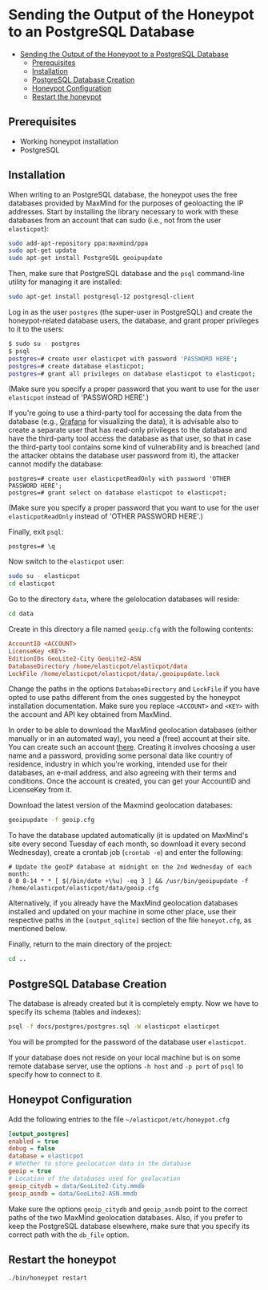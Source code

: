# Sending the Output of the Honeypot to an PostgreSQL Database

- [Sending the Output of the Honeypot to a PostgreSQL Database](#sending-the-output-of-the-honeypot-to-a-postgresql-database)
  - [Prerequisites](#prerequisites)
  - [Installation](#installation)
  - [PostgreSQL Database Creation](#postgresql-database-creation)
  - [Honeypot Configuration](#honeypot-configuration)
  - [Restart the honeypot](#restart-the-honeypot)

## Prerequisites

- Working honeypot installation
- PostgreSQL

## Installation

When writing to an PostgreSQL database, the honeypot uses the free databases
provided by MaxMind for the purposes of geoloacting the IP addresses.
Start by installing the library necessary to work with these databases
from an account that can sudo (i.e., not from the user `elasticpot`):

```bash
sudo add-apt-repository ppa:maxmind/ppa
sudo apt-get update
sudo apt-get install PostgreSQL geoipupdate
```

Then, make sure that PostgreSQL database and the `psql` command-line
utility for managing it are installed:

```bash
sudo apt-get install postgresql-12 postgresql-client
```

Log in as the user `postgres` (the super-user in PostgreSQL) and create
the honeypot-related database users, the database, and grant proper
privileges to it to the users:

```bash
$ sudo su - postgres
$ psql
postgres=# create user elasticpot with password 'PASSWORD HERE';
postgres=# create database elasticpot;
postgres=# grant all privileges on database elasticpot to elasticpot;
```

(Make sure you specify a proper password that you want to use for the user
`elasticpot` instead of 'PASSWORD HERE'.)

If you're going to use a third-party tool for accessing the data from the
database (e.g., [Grafana](https://www.grafana.com) for visualizing the data),
it is advisable also to create a separate user that has read-only privileges
to the database and have the third-party tool access the database as that
user, so that in case the third-party tool contains some kind of vulnerability
and is breached (and the attacker obtains the database user password from it),
the attacker cannot modify the database:

```psql
postgres=# create user elasticpotReadOnly with password 'OTHER PASSWORD HERE';
postgres=# grant select on database elasticpot to elasticpot;
```

(Make sure you specify a proper password that you want to use for the user
`elasticpotReadOnly` instead of 'OTHER PASSWORD HERE'.)

Finally, exit `psql`:

```psql
postgres=# \q
```

Now switch to the `elasticpot` user:

```bash
sudo su - elasticpot
cd elasticpot
```

Go to the directory `data`, where the gelolocation databases will reside:

```bash
cd data
```

Create in this directory a file named `geoip.cfg` with the following contents:

```geoip.cfg
AccountID <ACCOUNT>
LicenseKey <KEY>
EditionIDs GeoLite2-City GeoLite2-ASN
DatabaseDirectory /home/elasticpot/elasticpot/data
LockFile /home/elasticpot/elasticpot/data/.geoipupdate.lock
```

Change the paths in the options `DatabaseDirectory` and `LockFile` if you
have opted to use paths different from the ones suggested by the
honeypot installation documentation. Make sure you replace `<ACCOUNT>`
and `<KEY>` with the account and API key obtained from MaxMind.

In order to be able to download the MaxMind geolocation databases (either
manually or in an automated way), you need a (free) account at their site.
You can create such an account [there](https://www.maxmind.com/en/geolite2/signup).
Creating it involves choosing a user name and a password, providing some
personal data like country of residence, industry in which you're working,
intended use for their databases, an e-mail address, and also agreeing with
their terms and conditions. Once the account is created, you can get your
AccountID and LicenseKey from it.

Download the latest version of the Maxmind geolocation databases:

```bash
geoipupdate -f geoip.cfg
```

To have the database updated automatically (it is updated on MaxMind's site
every second Tuesday of each month, so download it every second Wednesday),
create a crontab job (`crontab -e`) and enter the following:

```crontab
# Update the geoIP database at midnight on the 2nd Wednesday of each month:
0 0 8-14 * * [ $(/bin/date +\%u) -eq 3 ] && /usr/bin/geoipupdate -f /home/elasticpot/elasticpot/data/geoip.cfg
```

Alternatively, if you already have the MaxMind geolocation databases installed
and updated on your machine in some other place, use their respective paths in
the `[output_sqlite]` section of the file `honeyot.cfg`, as mentioned
below.

Finally, return to the main directory of the project:

```bash
cd ..
```

## PostgreSQL Database Creation

The database is already created but it is completely empty. Now we have to
specify its schema (tables and indexes):

```bash
psql -f docs/postgres/postgres.sql -W elasticpot elasticpot
```

You will be prompted for the password of the database user `elasticpot`.

If your database does not reside on your local machine but is on some remote
database server, use the options `-h host` and `-p port` of `psql` to
specify how to connect to it.

## Honeypot Configuration

Add the following entries to the file `~/elasticpot/etc/honeypot.cfg`

```honeypot.cfg
[output_postgres]
enabled = true
debug = false
database = elasticpot
# Whether to store geolocation data in the database
geoip = true
# Location of the databases used for geolocation
geoip_citydb = data/GeoLite2-City.mmdb
geoip_asndb = data/GeoLite2-ASN.mmdb
```

Make sure the options `geoip_citydb` and `geoip_asndb` point to the correct
paths of the two MaxMind geolocation databases. Also, if you prefer to keep
the PostgreSQL database elsewhere, make sure that you specify its correct path
with the `db_file` option.

## Restart the honeypot

```bash
./bin/honeypot restart
```
